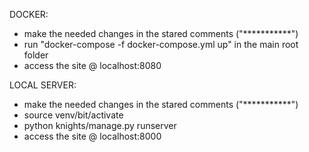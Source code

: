 DOCKER:
- make the needed changes in the stared comments ("***********")
- run "docker-compose -f docker-compose.yml up" in the main root folder
- access the site @ localhost:8080

LOCAL SERVER:
- make the needed changes in the stared comments ("***********")
- source venv/bit/activate
- python knights/manage.py runserver
- access the site @ localhost:8000
